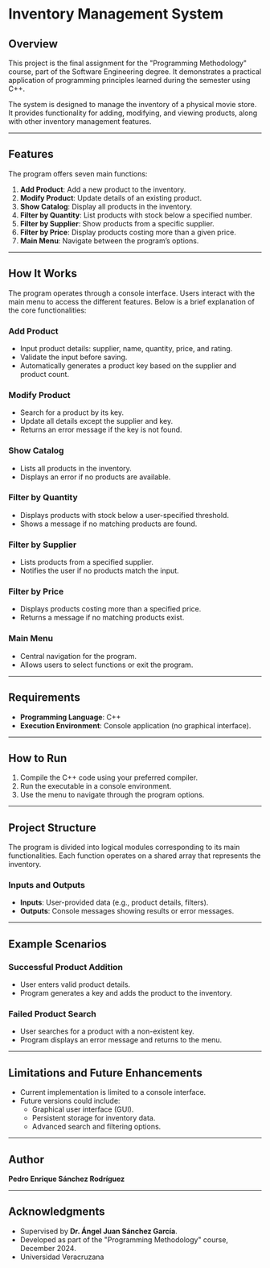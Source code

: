 # Inventory Management System

## Overview
This project is the final assignment for the "Programming Methodology" course, part of the Software Engineering degree. It demonstrates a practical application of programming principles learned during the semester using C++.

The system is designed to manage the inventory of a physical movie store. It provides functionality for adding, modifying, and viewing products, along with other inventory management features.

---

## Features
The program offers seven main functions:

1. **Add Product**: Add a new product to the inventory.
2. **Modify Product**: Update details of an existing product.
3. **Show Catalog**: Display all products in the inventory.
4. **Filter by Quantity**: List products with stock below a specified number.
5. **Filter by Supplier**: Show products from a specific supplier.
6. **Filter by Price**: Display products costing more than a given price.
7. **Main Menu**: Navigate between the program’s options.

---

## How It Works
The program operates through a console interface. Users interact with the main menu to access the different features. Below is a brief explanation of the core functionalities:

### Add Product
- Input product details: supplier, name, quantity, price, and rating.
- Validate the input before saving.
- Automatically generates a product key based on the supplier and product count.

### Modify Product
- Search for a product by its key.
- Update all details except the supplier and key.
- Returns an error message if the key is not found.

### Show Catalog
- Lists all products in the inventory.
- Displays an error if no products are available.

### Filter by Quantity
- Displays products with stock below a user-specified threshold.
- Shows a message if no matching products are found.

### Filter by Supplier
- Lists products from a specified supplier.
- Notifies the user if no products match the input.

### Filter by Price
- Displays products costing more than a specified price.
- Returns a message if no matching products exist.

### Main Menu
- Central navigation for the program.
- Allows users to select functions or exit the program.

---

## Requirements
- **Programming Language**: C++
- **Execution Environment**: Console application (no graphical interface).

---

## How to Run
1. Compile the C++ code using your preferred compiler.
2. Run the executable in a console environment.
3. Use the menu to navigate through the program options.

---

## Project Structure
The program is divided into logical modules corresponding to its main functionalities. Each function operates on a shared array that represents the inventory.

### Inputs and Outputs
- **Inputs**: User-provided data (e.g., product details, filters).
- **Outputs**: Console messages showing results or error messages.

---

## Example Scenarios
### Successful Product Addition
- User enters valid product details.
- Program generates a key and adds the product to the inventory.

### Failed Product Search
- User searches for a product with a non-existent key.
- Program displays an error message and returns to the menu.

---

## Limitations and Future Enhancements
- Current implementation is limited to a console interface.
- Future versions could include:
  - Graphical user interface (GUI).
  - Persistent storage for inventory data.
  - Advanced search and filtering options.

---

## Author
**Pedro Enrique Sánchez Rodríguez**

---

## Acknowledgments
- Supervised by **Dr. Ángel Juan Sánchez García**.
- Developed as part of the "Programming Methodology" course, December 2024.
- Universidad Veracruzana

